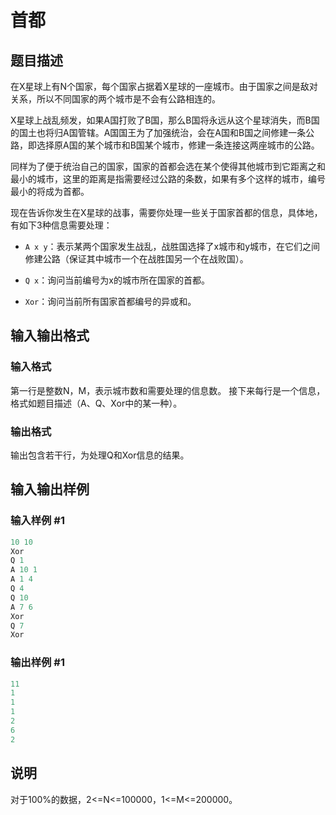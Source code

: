 # 首都

## 题目描述

在X星球上有N个国家，每个国家占据着X星球的一座城市。由于国家之间是敌对关系，所以不同国家的两个城市是不会有公路相连的。

X星球上战乱频发，如果A国打败了B国，那么B国将永远从这个星球消失，而B国的国土也将归A国管辖。A国国王为了加强统治，会在A国和B国之间修建一条公路，即选择原A国的某个城市和B国某个城市，修建一条连接这两座城市的公路。

同样为了便于统治自己的国家，国家的首都会选在某个使得其他城市到它距离之和最小的城市，这里的距离是指需要经过公路的条数，如果有多个这样的城市，编号最小的将成为首都。

现在告诉你发生在X星球的战事，需要你处理一些关于国家首都的信息，具体地，有如下3种信息需要处理：

- `A x y`：表示某两个国家发生战乱，战胜国选择了x城市和y城市，在它们之间修建公路（保证其中城市一个在战胜国另一个在战败国）。

- `Q x`：询问当前编号为x的城市所在国家的首都。

- `Xor`：询问当前所有国家首都编号的异或和。

## 输入输出格式

### 输入格式

第一行是整数N，M，表示城市数和需要处理的信息数。 接下来每行是一个信息，格式如题目描述（A、Q、Xor中的某一种）。

### 输出格式

输出包含若干行，为处理Q和Xor信息的结果。

## 输入输出样例

### 输入样例 #1

```cpp
10 10 
Xor 
Q 1 
A 10 1 
A 1 4 
Q 4 
Q 10 
A 7 6 
Xor 
Q 7 
Xor
```


### 输出样例 #1

```cpp
11 
1 
1 
1 
2 
6 
2 

```
## 说明

对于100%的数据，2<=N<=100000，1<=M<=200000。

